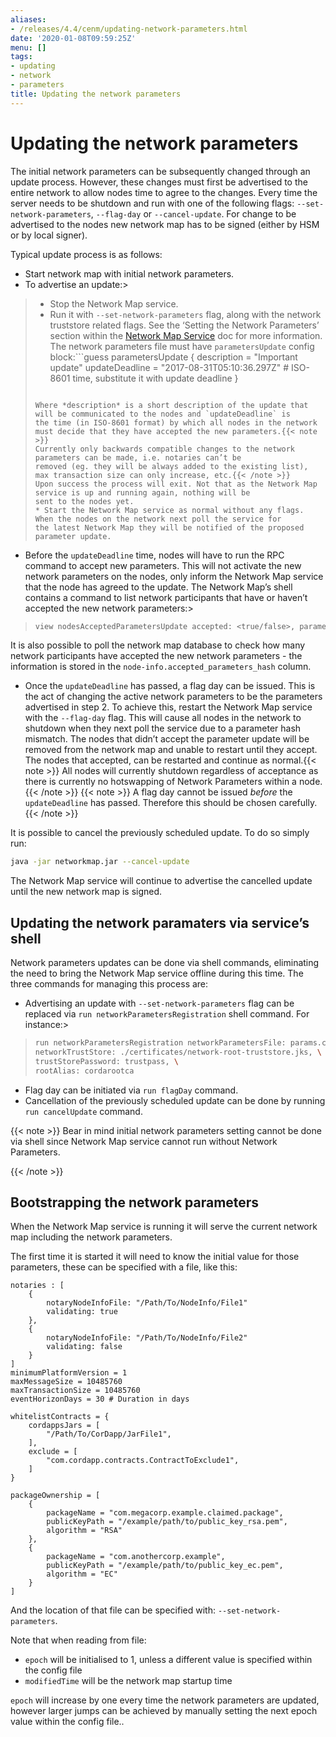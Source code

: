 ```yaml
---
aliases:
- /releases/4.4/cenm/updating-network-parameters.html
date: '2020-01-08T09:59:25Z'
menu: []
tags:
- updating
- network
- parameters
title: Updating the network parameters
---
```



# Updating the network parameters

The initial network parameters can be subsequently changed through an update process. However, these changes must first
be advertised to the entire network to allow nodes time to agree to the changes. Every time the server needs to be shutdown
and run with one of the following flags: `--set-network-parameters`, `--flag-day` or `--cancel-update`. For change to be
advertised to the nodes new network map has to be signed (either by HSM or by local signer).

Typical update process is as follows:


* Start network map with initial network parameters.
* To advertise an update:> 
> 
> * Stop the Network Map service.
> * Run it with `--set-network-parameters` flag, along with the network truststore related flags. See the ‘Setting
> the Network Parameters’ section within the [Network Map Service](network-map.md) doc for more information. The network parameters
> file must have `parametersUpdate` config block:```guess
> parametersUpdate {
>     description = "Important update"
>     updateDeadline = "2017-08-31T05:10:36.297Z" # ISO-8601 time, substitute it with update deadline
> }
> ```
> 
> Where *description* is a short description of the update that will be communicated to the nodes and `updateDeadline` is
> the time (in ISO-8601 format) by which all nodes in the network must decide that they have accepted the new parameters.{{< note >}}
> Currently only backwards compatible changes to the network parameters can be made, i.e. notaries can’t be
> removed (eg. they will be always added to the existing list), max transaction size can only increase, etc.{{< /note >}}
> Upon success the process will exit. Not that as the Network Map service is up and running again, nothing will be
> sent to the nodes yet.
> * Start the Network Map service as normal without any flags. When the nodes on the network next poll the service for
> the latest Network Map they will be notified of the proposed parameter update.



* Before the `updateDeadline` time, nodes will have to run the RPC command to accept new parameters. This will not
activate the new network parameters on the nodes, only inform the Network Map service that the node has agreed to the
update.
The Network Map’s shell contains a command to list network participants that have or haven’t accepted the new
network parameters:> 
> ```bash
> view nodesAcceptedParametersUpdate accepted: <true/false>, parametersHash: <parameters update hash value>
> ```
> 

It is also possible to poll the network map database to check how many network participants have accepted the new
network parameters - the information is stored in the `node-info.accepted_parameters_hash` column.
* Once the `updateDeadline` has passed, a flag day can be issued. This is the act of changing the active network
parameters to be the parameters advertised in step 2. To achieve this, restart the Network Map service with the
`--flag-day` flag. This will cause all nodes in the network to shutdown when they next poll the service due to a
parameter hash mismatch. The nodes that didn’t accept the parameter update will be removed from the network map and
unable to restart until they accept. The nodes that accepted, can be restarted and continue as normal.{{< note >}}
All nodes will currently shutdown regardless of acceptance as there is currently no hotswapping of Network
Parameters within a node.{{< /note >}}
{{< note >}}
A flag day cannot be issued *before* the `updateDeadline` has passed. Therefore this should be chosen carefully.{{< /note >}}


It is possible to cancel the previously scheduled update. To do so simply run:

```bash
java -jar networkmap.jar --cancel-update
```

The Network Map service will continue to advertise the cancelled update until the new network map is signed.


## Updating the network paramaters via service’s shell

Network parameters updates can be done via shell commands, eliminating the need to bring the Network Map service
offline during this time. The three commands for managing this process are:


* Advertising an update with `--set-network-parameters` flag can be replaced via
`run networkParametersRegistration` shell command. For instance:> 
> ```bash
> run networkParametersRegistration networkParametersFile: params.conf, \
> networkTrustStore: ./certificates/network-root-truststore.jks, \
> trustStorePassword: trustpass, \
> rootAlias: cordarootca
> ```
> 


* Flag day can be initiated via `run flagDay` command.
* Cancellation of the previously scheduled update can be done by running `run cancelUpdate` command.

{{< note >}}
Bear in mind initial network parameters setting cannot be done via shell since Network Map service cannot run
without Network Parameters.

{{< /note >}}

## Bootstrapping the network parameters

When the Network Map service is running it will serve the current network map including the network parameters.

The first time it is started it will need to know the initial value for those parameters, these
can be specified with a file, like this:

```guess
notaries : [
    {
        notaryNodeInfoFile: "/Path/To/NodeInfo/File1"
        validating: true
    },
    {
        notaryNodeInfoFile: "/Path/To/NodeInfo/File2"
        validating: false
    }
]
minimumPlatformVersion = 1
maxMessageSize = 10485760
maxTransactionSize = 10485760
eventHorizonDays = 30 # Duration in days

whitelistContracts = {
    cordappsJars = [
        "/Path/To/CorDapp/JarFile1",
    ],
    exclude = [
        "com.cordapp.contracts.ContractToExclude1",
    ]
}

packageOwnership = [
    {
        packageName = "com.megacorp.example.claimed.package",
        publicKeyPath = "/example/path/to/public_key_rsa.pem",
        algorithm = "RSA"
    },
    {
        packageName = "com.anothercorp.example",
        publicKeyPath = "/example/path/to/public_key_ec.pem",
        algorithm = "EC"
    }
]
```

And the location of that file can be specified with: `--set-network-parameters`.

Note that when reading from file:


* `epoch` will be initialised to 1, unless a different value is specified within the config file
* `modifiedTime` will be the network map startup time

`epoch` will increase by one every time the network parameters are updated, however larger jumps can be achieved by
manually setting the next epoch value within the config file..

